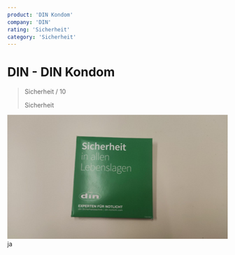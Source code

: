 ```yaml
---
product: 'DIN Kondom'
company: 'DIN'
rating: 'Sicherheit'
category: 'Sicherheit'
---
```


# DIN - DIN Kondom
>
> Sicherheit / 10
>
> Sicherheit

![DIN Kondom](./assets/din-din-kondom-b057f02f-c31a-448f-9058-878cdb8bbf0f.jpg)
ja
